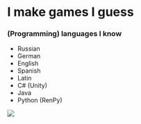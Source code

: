 # I make games I guess

### (Programming) languages I know
- Russian
- German
- English
- Spanish
- Latin
- C# (Unity)
- Java
- Python (RenPy)

<p>
  <img  src="https://github-readme-stats.vercel.app/api/top-langs/?username=Wanja01YT&&show_icons=true&theme=blueberry"/>
</p>

<p >   
</p>
